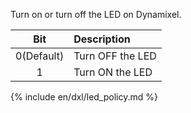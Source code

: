 Turn on or turn off the LED on Dynamixel.

|    Bit     | Description      |
|:----------:|:-----------------|
| 0(Default) | Turn OFF the LED |
|     1      | Turn ON the LED  |

{% include en/dxl/led_policy.md %}
